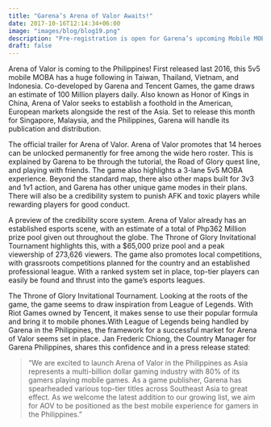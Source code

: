 ```yaml
---
title: "Garena’s Arena of Valor Awaits!"
date: 2017-10-16T12:14:34+06:00
image: "images/blog/blog19.png"
description: "Pre-registration is open for Garena’s upcoming Mobile MOBA."
draft: false
---
```


Arena of Valor is coming to the Philippines! First released last 2016, this 5v5 mobile MOBA has a huge following in Taiwan, Thailand, Vietnam, and Indonesia. Co-developed by Garena and Tencent Games, the game draws an estimate of 100 Million players daily. Also known as Honor of Kings in China, Arena of Valor seeks to establish a foothold in the American, European markets alongside the rest of the Asia. Set to release this month for Singapore, Malaysia, and the Philippines, Garena will handle its publication and distribution.

The official trailer for Arena of Valor.
Arena of Valor promotes that 14 heroes can be unlocked permanently for free among the wide hero roster. This is explained by Garena to be through the tutorial, the Road of Glory quest line, and playing with friends. The game also highlights a 3-lane 5v5 MOBA experience. Beyond the standard map, there also other maps built for 3v3 and 1v1 action, and Garena has other unique game modes in their plans. There will also be a credibility system to punish AFK and toxic players while rewarding players for good conduct.

A preview of the credibility score system.
Arena of Valor already has an established esports scene, with an estimate of a total of Php362 Million prize pool given out throughout the globe. The Throne of Glory Invitational Tournament highlights this, with a $65,000 prize pool and a peak viewership of 273,626 viewers. The game also promotes local competitions, with grassroots competitions planned for the country and an established professional league. With a ranked system set in place, top-tier players can easily be found and thrust into the game’s esports leagues.

The Throne of Glory Invitational Tournament.
Looking at the roots of the game, the game seems to draw inspiration from League of Legends. With Riot Games owned by Tencent, it makes sense to use their popular formula and bring it to mobile phones.With League of Legends being handled by Garena in the Philippines, the framework for a successful market for Arena of Valor seems set in place. Jan Frederic Chiong, the Country Manager for Garena Philippines, shares this confidence and in a press release stated:

>“We are excited to launch Arena of Valor in the Philippines as Asia represents a multi-billion dollar gaming industry with 80% of its gamers playing mobile games. As a game publisher, Garena has spearheaded various top-tier titles across Southeast Asia to great effect. As we welcome the latest addition to our growing list, we aim for AOV to be positioned as the best mobile experience for gamers in the Philippines.”
